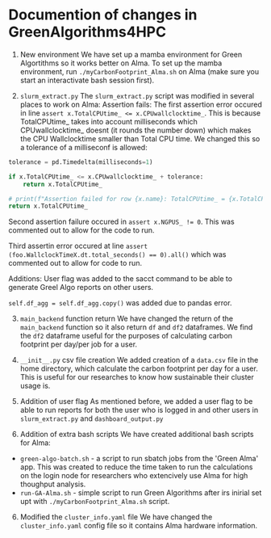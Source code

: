 # Documention of changes in GreenAlgorithms4HPC

1) New environment
We have set up a mamba environment for Green Algortithms so it works better on Alma. To set up the mamba environment, run `./myCarbonFootprint_Alma.sh` on Alma (make sure you start an interactivate bash session first).

2) `slurm_extract.py`
The `slurm_extract.py` script was modified in several places to work on Alma:
Assertion fails:
The first assertion error occured in line `assert x.TotalCPUtime_ <= x.CPUwallclocktime_`. This is because TotalCPUtime_ takes into account milliseconds which CPUwallclocktime_ doesnt (it rounds the number down) which makes the CPU Wallclocktime smaller than Total CPU time. We changed this so a tolerance of a milliseconf is allowed:

```python
tolerance = pd.Timedelta(milliseconds=1)

if x.TotalCPUtime_ <= x.CPUwallclocktime_ + tolerance:
    return x.TotalCPUtime_

# print(f"Assertion failed for row {x.name}: TotalCPUtime_ = {x.TotalCPUtime_}, CPUwallclocktime_ = {x.CPUwallclocktime_}")
return x.TotalCPUtime_
```
Second assertion failure occured in `assert x.NGPUS_ != 0`. This was commented out to allow for the code to run. 

Third assertin error occured at line `assert (foo.WallclockTimeX.dt.total_seconds() == 0).all()` which was commented out to allow for code to run. 

Additions:
User flag was added to the sacct command to be able to generate Greel Algo reports on other users.

`self.df_agg = self.df_agg.copy()` was added due to pandas error.

3) `main_backend` function return 
We have changed the return of the `main_backend` function so it also return `df` and `df2` dataframes. We find the `df2` dataframe useful for the purposes of calculating carbon footprint per day/per job for a user.

3) `__init__.py` csv file creation 
We added creation of a `data.csv` file in the home directory, which calculate the carbon footprint per day for a user. This is useful for our researches to know how sustainable their cluster usage is. 

4) Addition of user flag
As mentioned before, we added a user flag to be able to run reports for both the user who is logged in and other users in `slurm_extract.py` and `dashboard_output.py`

5) Addition of extra bash scripts
We have created additional bash scripts for Alma:
- `green-algo-batch.sh` - a script to run sbatch jobs from the 'Green Alma' app. This was created to reduce the time taken to run the calculations on the login node for researchers who extencively use Alma for high thoughput analysis. 
- `run-GA-Alma.sh` - simple script to run Green Algorithms after irs inirial set upt with `./myCarbonFootprint_Alma.sh` script. 

6) Modified the `cluster_info.yaml` file
We have changed the `cluster_info.yaml` config file so it contains Alma hardware information.
